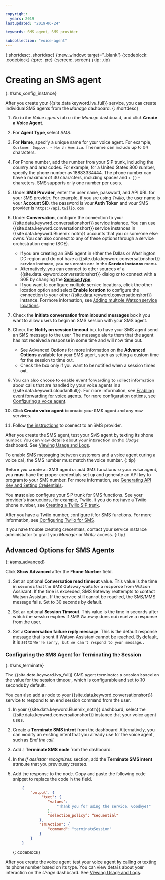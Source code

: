 ```yaml
---

copyright:
  years: 2019
lastupdated: "2019-06-24"

keywords: SMS agent, SMS provider

subcollection: "voice-agent"
---
```


{:shortdesc: .shortdesc}
{:new_window: target="_blank"}
{:codeblock: .codeblock}
{:pre: .pre}
{:screen: .screen}
{:tip: .tip}


# Creating an SMS agent
{: #sms_config_instance}

After you create your {{site.data.keyword.iva_full}} service, you can create individual SMS agents from the _Manage_ dashboard.
{: shortdesc}

1. Go to the _Voice agents_ tab on the _Manage_ dashboard, and click **Create a Voice Agent**.

1. For **Agent Type**, select _SMS_.

1. For **Name**, specify a unique name for your voice agent. For example, `Customer Support - North America`. The name can include up to 64 characters.

1. For Phone number, add the number from your SIP trunk, including the country and area codes. For example, for a United States 800 number, specify the phone number as 18883334444. The phone number can have a maximum of 30 characters, including spaces and + ( ) - characters. SMS supports only one number per users.

1. Under **SMS Provider**, enter the user name, password, and API URL for your SMS provider. For example, if you are using _Twilio_, the user name is your **Account SID**, the password is your **Auth Token** and your SMS provider is `https://api.twilio.com`

1. Under **Conversation**, configure the connection to your {{site.data.keyword.conversationshort}} service instance. You can use {{site.data.keyword.conversationshort}} service instances in {{site.data.keyword.Bluemix_notm}} accounts that you or someone else owns. You can also connect to any of these options through a service orchestration engine (SOE).

   * If you are creating an SMS agent in either the Dallas or Washington DC region and do not have a {{site.data.keyword.conversationshort}} service instance, you can create one in the **Service instance** menu.
   * Alternatively, you can connect to other sources of a {{site.data.keyword.conversationshort}} dialog or to connect with a SOE by changing the [**Service type**](/docs/services/voice-agent?topic=voice-agent-other_service#other_service).
   * If you want to configure multiple service locations, click the other location option and select **Enable location** to configure the connection to your other {{site.data.keyword.conversationshort}} instance. For more information, see [Adding multiple Watson service locations](/docs/services/voice-agent?topic=voice-agent-disaster-recovery#add_location).

1. Check the **Initiate conversation from inbound messages** box if you want to allow users to begin an SMS session with your SMS agent.

1. Check the **Notify on session timeout** box to have your SMS agent send an SMS message to the user. The message alerts them that the agent has not received a response in some time and will now time out. 

    - See [Advanced Options](/docs/services/voice-agent?topic=voice-agent-sms_config_instance#sms_advanced) for more information on the **Advanced Options** available for your SMS agent, such as setting a custom time for the session to time out.
    - Check the box only if you want to be notified when a session times out.

1. You can also choose to enable event forwarding to collect information about calls that are handled by your voice agents in a {{site.data.keyword.cloudantfull}}. For more information, see [Enabling event forwarding for voice agents](/docs/services/voice-agent?topic=voice-agent-event_forwarding). For more configuration options, see [Configuring a voice agent](/docs/services/voice-agent?topic=voice-agent-managing#configure_va).

1.  Click **Create voice agent** to create your SMS agent and any new services.

1. Follow [the instructions](/docs/services/voice-agent?topic=voice-agent-connect-sms) to connect to an SMS provider.

After you create the SMS agent, test your SMS agent by texting its phone number. You can view details about your interaction on the _Usage_ dashboard. See [Viewing Usage and Logs](/docs/services/voice-agent?topic=voice-agent-logging).

To enable SMS messaging between customers and a voice agent during a voice call, the SMS number must match the voice number.
{: tip}

Before you create an SMS agent or add SMS functions to your voice agent, you **must** have the proper credentials set up and generate an API key to program to your SMS number. For more information, see [Generating API Key and Setting Credentials](/docs/services/voice-agent?topic=voice-agent-connect-sms#sms_access).

You **must** also configure your SIP trunk for SMS functions. See your provider's instructions, for example, Twilio. If you do not have a Twilio phone number, see [Creating a Twilio SIP trunk](/docs/services/voice-agent?topic=voice-agent-connect#twilio-setup).

After you have a Twilio number, configure it for SMS functions. For more information, see [Configuring Twilio for SMS](/docs/services/voice-agent?topic=voice-agent-connect-sms#twilio-setup).

If you have trouble creating credentials, contact your service instance administrator to grant you *Manager* or *Writer* access.
{: tip}

## Advanced Options for SMS Agents
{: #sms_advanced}

Click **Show Advanced** after the **Phone Number** field.

1. Set an optional **Conversation read timeout** value. This value is the time in seconds that the SMS Gateway waits for a response from Watson Assistant. If the time is exceeded, SMS Gateway reattempts to contact Watson Assistant. If the service still cannot be reached, the SMS/MMS message fails. Set to 30 seconds by default.

1. Set an optional **Session Timeout**. This value is the time in seconds after which the session expires if SMS Gateway does not receive a response from the user.

1. Set a **Conversation failure reply message**. This is the default response message that is sent if Watson Assistant cannot be reached. By default, it is set to `We're sorry, but we can't respond to your message.`.

### Configuring the SMS Agent for Terminating the Session
{: #sms_terminate}

The {{site.data.keyword.iva_full}} SMS agent terminates a session based on the value for the session timeout, which is configurable and set to 30 seconds by default. 

You can also add a node to your {{site.data.keyword.conversationshort}} service to respond to an end session command from the user. 

1. In your {{site.data.keyword.Bluemix_notm}} dashboard, select the {{site.data.keyword.conversationshort}} instance that your voice agent uses.

1. Create a **Terminate SMS intent** from the dashboard. Alternatively, you can modify an existing intent that you already use for the voice agent, such as _End the call_.

1. Add a **Terminate SMS node** from the dashboard.

1. In the _If assistant recognizes:_ section, add the **Terminate SMS intent** attribute that you previously created.

1. Add the response to the node. Copy and paste the following code snippet to replace the code in the field.

    ```json
        {
            "output": {
                 "text": {
                    "values": [
                        "Thank you for using the service. Goodbye!"
                    ],
                    "selection_policy”: “sequential"
                },
                "smsAction": {
                    "command": "terminateSession"
                }
            }
        }
    ```
    {: codeblock}

After you create the voice agent, test your voice agent by calling or texting its phone number based on its type. You can view details about your interaction on the _Usage_ dashboard. See [Viewing Usage and Logs](/docs/services/voice-agent?topic=voice-agent-logging).